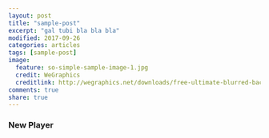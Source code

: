 ```yaml
---
layout: post
title: "sample-post"
excerpt: "gal tubi bla bla bla"
modified: 2017-09-26
categories: articles
tags: [sample-post]
image:
  feature: so-simple-sample-image-1.jpg
  credit: WeGraphics
  creditlink: http://wegraphics.net/downloads/free-ultimate-blurred-background-pack/
comments: true
share: true
---
```

### New Player
<br>
<div class="apester-media" data-media-id="5c1127779319d97c00b86a75" data-player="true" height="512"></div><script async src="https://static.stg.apester.com/js/sdk/latest/apester-sdk.js"></script>
<br>
